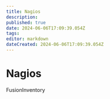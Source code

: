 ```yaml
---
title: Nagios
description: 
published: true
date: 2024-06-06T17:09:39.054Z
tags: 
editor: markdown
dateCreated: 2024-06-06T17:09:39.054Z
---
```


# Nagios

FusionInventory
